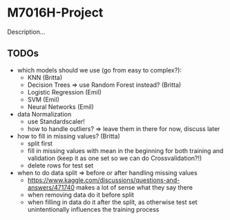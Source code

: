 # M7016H-Project
Description...

## TODOs
- which models should we use (go from easy to complex?):
    - KNN (Britta)
    - Decision Trees => use Random Forest instead? (Britta)
    - Logistic Regression (Emil)
    - SVM (Emil)
    - Neural Networks (Emil)
- data Normalization 
    - use Standardscaler!
    - how to handle outliers? => leave them in there for now, discuss later
- how to fill in missing values? (Britta)
    - split first
    - fill in missing values with mean in the beginning for both training and validation (keep it as one set so we can do Crossvalidation?!)
    - delete rows for test set
- when to do data split => before or after handling missing values
    - https://www.kaggle.com/discussions/questions-and-answers/471740 makes a lot of sense what they say there
    - when removing data do it before split
    - when filling in data do it after the split, as otherwise test set unintentionally influences the training process